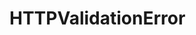 #  HTTPValidationError

<api-schema openapi-path="../../../openapi.json" name="HTTPValidationError"/>
